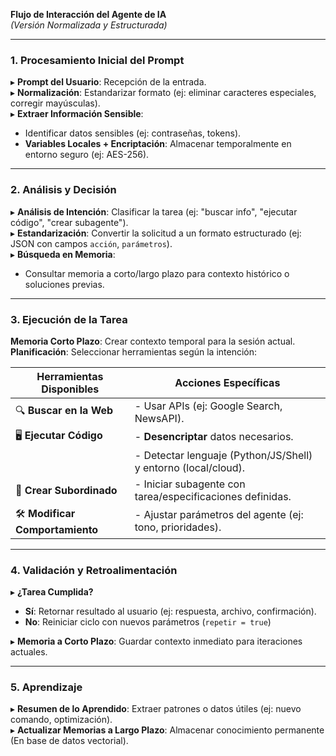 **Flujo de Interacción del Agente de IA**  
*(Versión Normalizada y Estructurada)*  

---

### **1. Procesamiento Inicial del Prompt**  
▸ **Prompt del Usuario**: Recepción de la entrada.  
▸ **Normalización**: Estandarizar formato (ej: eliminar caracteres especiales, corregir mayúsculas).  
▸ **Extraer Información Sensible**:  
   - Identificar datos sensibles (ej: contraseñas, tokens).  
   - **Variables Locales + Encriptación**: Almacenar temporalmente en entorno seguro (ej: AES-256).  

---

### **2. Análisis y Decisión**  
▸ **Análisis de Intención**: Clasificar la tarea (ej: "buscar info", "ejecutar código", "crear subagente").  
▸ **Estandarización**: Convertir la solicitud a un formato estructurado (ej: JSON con campos `acción`, `parámetros`).  
▸ **Búsqueda en Memoria**:  
   - Consultar memoria a corto/largo plazo para contexto histórico o soluciones previas.  

---

### **3. Ejecución de la Tarea**  
**Memoria Corto Plazo**: Crear contexto temporal para la sesión actual.  
**Planificación**: Seleccionar herramientas según la intención:  

| **Herramientas Disponibles**          | **Acciones Específicas**                                      |  
|---------------------------------------|---------------------------------------------------------------|  
| 🔍 **Buscar en la Web**               | - Usar APIs (ej: Google Search, NewsAPI).                     |  
| 🖥️ **Ejecutar Código**               | - **Desencriptar** datos necesarios.                          |  
|                                       | - Detectar lenguaje (Python/JS/Shell) y entorno (local/cloud).|  
| 🤖 **Crear Subordinado**              | - Iniciar subagente con tarea/especificaciones definidas.     |  
| 🛠️ **Modificar Comportamiento**       | - Ajustar parámetros del agente (ej: tono, prioridades).      |  


---

### **4. Validación y Retroalimentación**  
▸ **¿Tarea Cumplida?**  
   - **Sí**: Retornar resultado al usuario (ej: respuesta, archivo, confirmación).  
   - **No**: Reiniciar ciclo con nuevos parámetros (`repetir = true`)

▸ **Memoria a Corto Plazo**: Guardar contexto inmediato para iteraciones actuales.    

---

### **5. Aprendizaje**  
▸ **Resumen de lo Aprendido**: Extraer patrones o datos útiles (ej: nuevo comando, optimización).  
▸ **Actualizar Memorias a Largo Plazo**: Almacenar conocimiento permanente (En base de datos vectorial).  


